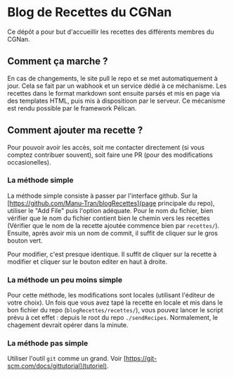 # Blog de Recettes du CGNan

Ce dépôt a pour but d'accueillir les recettes des différents membres du CGNan. 

## Comment ça marche ?

En cas de changements, le site pull le repo et se met automatiquement à jour. Cela se fait par un wabhook et un service dédié à ce méchanisme.
Les recettes dans le format markdown sont ensuite parsés et mis en page via des templates HTML, puis mis à dispositioon par le serveur. Ce mécanisme est rendu possible par le framework Pélican.

## Comment ajouter ma recette ?

Pour pouvoir avoir les accès, soit me contacter directement (si vous comptez contribuer souvent), soit faire une PR (pour des modifications occasionelles).

### La méthode simple

La méthode simple consiste à passer par l'interface github. 
Sur la [https://github.com/Manu-Tran/blogRecettes](page principale du repo), utiliser le "Add File" puis l'option adéquate.
Pour le nom du fichier, bien vérifier que le nom du fichier contient bien le chemin vers les recettes (Vérifier que le nom de la recette ajoutée commence bien par `recettes/`).
Ensuite, après avoir mis un nom de commit, il suffit de cliquer sur le gros bouton vert.

Pour modifier, c'est presque identique. Il suffit de cliquer sur la recette à modifier et cliquer sur le bouton editer en haut à droite.

### La méthode un peu moins simple

Pour cette méthode, les modifications sont locales (utilisant l'éditeur de votre choix). Un fois que vous avez tapé la recette en locale et mis dans le bon fichier du repo (`blogRecettes/recettes/`), vous pouvez lancer le script prévu à cet effet : depuis le root du repo `./sendRecipes`.
Normalement, le chagement devrait opérer dans la minute.

### La méthode pas simple

Utiliser l'outil `git` comme un grand. Voir [https://git-scm.com/docs/gittutorial](tutoriel).
